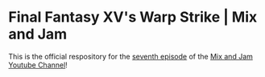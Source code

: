 # Final Fantasy XV's Warp Strike | Mix and Jam

This is the official respository for the [seventh episode](https://www.youtube.com/watch?v=QAFL1NXnqog) of the [Mix and Jam Youtube Channel](https://www.youtube.com/c/MixAndJam)!
